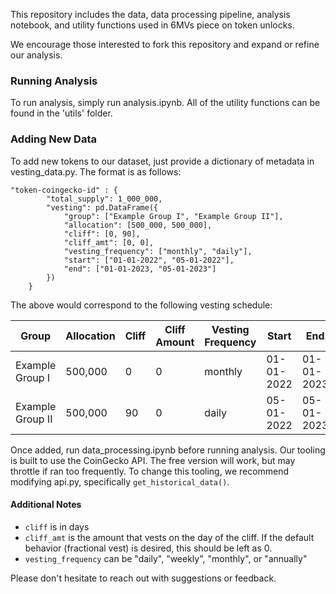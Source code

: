 This repository includes the data, data processing pipeline, analysis notebook, and utility functions used in 6MVs piece on token unlocks. 

We encourage those interested to fork this repository and expand or refine our analysis. 

### Running Analysis

To run analysis, simply run analysis.ipynb. All of the utility functions can be found in the 'utils' folder. 

### Adding New Data

To add new tokens to our dataset, just provide a dictionary of metadata in vesting_data.py. The format is as follows:

```
"token-coingecko-id" : {
        "total_supply": 1_000_000,
        "vesting": pd.DataFrame({
            "group": ["Example Group I", "Example Group II"],
            "allocation": [500_000, 500_000],
            "cliff": [0, 90],
            "cliff_amt": [0, 0],
            "vesting_frequency": ["monthly", "daily"],
            "start": ["01-01-2022", "05-01-2022"],
            "end": ["01-01-2023, "05-01-2023"]
        })
    }
```

The above would correspond to the following vesting schedule:

| Group            | Allocation | Cliff | Cliff Amount | Vesting Frequency | Start      | End        |
|------------------|------------|-------|--------------|-------------------|------------|------------|
| Example Group I  | 500,000    | 0     | 0            | monthly           | 01-01-2022 | 01-01-2023 |
| Example Group II | 500,000    | 90    | 0            | daily             | 05-01-2022 | 05-01-2023 |

Once added, run data_processing.ipynb before running analysis. Our tooling is built to use the CoinGecko API. The free version will work, but may throttle if ran too frequently. To change this tooling, we recommend modifying api.py, specifically `get_historical_data()`. 

#### Additional Notes

* `cliff` is in days
* `cliff_amt` is the amount that vests on the day of the cliff. If the default behavior (fractional vest) is desired, this should be left as 0. 
* `vesting_frequency` can be "daily", "weekly", "monthly", or "annually"

Please don't hesitate to reach out with suggestions or feedback. 


